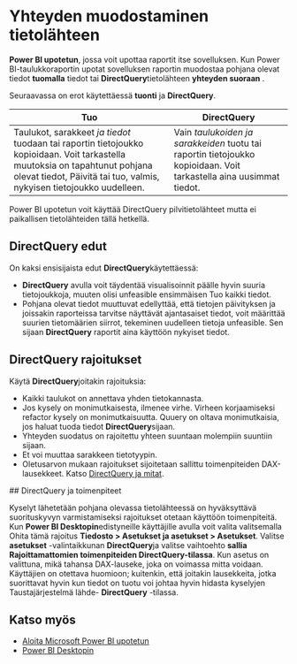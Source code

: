 <properties
   pageTitle="Microsoft Power BI-upotettu - yhteyden muodostaminen tietolähteen"
   description="Power BI upotetun, muodosta yhteys tietolähteisiin"
   services="power-bi-embedded"
   documentationCenter=""
   authors="guyinacube"
   manager="erikre"
   editor=""
   tags=""/>
<tags
   ms.service="power-bi-embedded"
   ms.devlang="NA"
   ms.topic="article"
   ms.tgt_pltfrm="NA"
   ms.workload="powerbi"
   ms.date="10/04/2016"
   ms.author="asaxton"/>

# <a name="connect-to-a-data-source"></a>Yhteyden muodostaminen tietolähteen

**Power BI upotetun**, jossa voit upottaa raportit itse sovelluksen. Kun Power BI-taulukkoraportin upotat sovelluksen raportin muodostaa pohjana olevat tiedot **tuomalla** tiedot tai **DirectQuery**tietolähteen **yhteyden suoraan** .

Seuraavassa on erot käytettäessä **tuonti** ja **DirectQuery**.

|Tuo | DirectQuery
|---|---
|Taulukot, sarakkeet *ja tiedot* tuodaan tai raportin tietojoukko kopioidaan. Voit tarkastella muutoksia on tapahtunut pohjana olevat tiedot, Päivitä tai tuo, valmis, nykyisen tietojoukko uudelleen.|Vain *taulukoiden ja sarakkeiden* tuotu tai raportin tietojoukko kopioidaan. Voit tarkastella aina uusimmat tiedot.
Power BI upotetun voit käyttää DirectQuery pilvitietolähteet mutta ei paikallisen tietolähteiden tällä hetkellä.

## <a name="benefits-of-using-directquery"></a>DirectQuery edut

On kaksi ensisijaista edut **DirectQuery**käytettäessä:

   -    **DirectQuery** avulla voit täydentää visualisoinnit päälle hyvin suuria tietojoukkoja, muuten olisi unfeasible ensimmäisen Tuo kaikki tiedot.
   -    Pohjana olevat tiedot muuttuvat edellyttää, että tietojen päivityksen ja joissakin raporteissa tarvitse näyttävät ajantasaiset tiedot, voit määrittää suurien tietomäärien siirrot, tekeminen uudelleen tietoja unfeasible. Sen sijaan **DirectQuery** raportit aina käyttöön nykyiset tiedot.

## <a name="limitations-of-directquery"></a>DirectQuery rajoitukset

   Käytä **DirectQuery**joitakin rajoituksia:

   -    Kaikki taulukot on annettava yhden tietokannasta.
   -    Jos kysely on monimutkaisesta, ilmenee virhe. Virheen korjaamiseksi refactor kysely on monimutkaisuutta. Quuery on oltava monimutkaisia, jos haluat tuoda tiedot **DirectQuery**sijaan.
   -    Yhteyden suodatus on rajoitettu yhteen suuntaan molempiin suuntiin sijaan.
   -    Et voi muuttaa sarakkeen tietotyypin.
   -    Oletusarvon mukaan rajoitukset sijoitetaan sallittu toimenpiteiden DAX-lausekkeet. Katso [DirectQuery ja mitat](#measures).

<a name="measures"/>
## <a name="directquery-and-measures"></a>DirectQuery ja toimenpiteet

Kyselyt lähetetään pohjana olevassa tietolähteessä on hyväksyttävä suorituskyvyn varmistamiseksi rajoitukset otetaan käyttöön toimenpiteitä. Kun **Power BI Desktopin**edistyneille käyttäjille avulla voit valita valitsemalla Ohita tämä rajoitus **Tiedosto > Asetukset ja asetukset > Asetukset**. Valitse **asetukset** -valintaikkunan **DirectQuery**ja valitse vaihtoehto **sallia Rajoittamattomien toimenpiteiden DirectQuery-tilassa**. Kun asetus on valittuna, mikä tahansa DAX-lauseke, joka on voimassa mitta voidaan. Käyttäjien on otettava huomioon; kuitenkin, että joitakin lausekkeita, jotka suorittavat hyvin kun tiedot on tuotu voi johtaa hyvin hidasta kyselyjen Taustajärjestelmä lähde- **DirectQuery** -tilassa. 

## <a name="see-also"></a>Katso myös
- [Aloita Microsoft Power BI upotetun](power-bi-embedded-get-started.md)
- [Power BI Desktopin](https://powerbi.microsoft.com/documentation/powerbi-desktop-get-the-desktop/)
